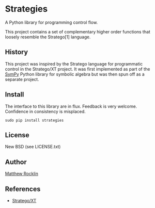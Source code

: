 Strategies
==========

A Python library for programming control flow.

This project contains a set of complementary higher order functions that
loosely resemble the Stratego[1] language.

History
-------

This project was inspired by the Stratego language for programmatic control in
the Stratego/XT project.  It was first implemented as part of the
[SymPy](http://sympy.org) Python library for symbolic algebra but was then spun
off as a separate project. 

Install
-------

The interface to this library are in flux.  Feedback is very welcome.  
Confidence in consistency is misplaced.

    sudo pip install strategies


License
-------

New BSD (see LICENSE.txt)

Author
------

[Matthew Rocklin](http://matthewrocklin.com)

References
----------

*   [Stratego/XT](http://strategoxt.org/)

